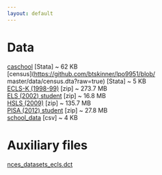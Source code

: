 ```yaml
---
layout: default
---
```


# Data  

[caschool](https://github.com/btskinner/lpo9951/raw/master/data/caschool.dta?raw=true) [Stata] ~ 62 KB  
[census](https://github.com/btskinner/lpo9951/blob/ master/data/census.dta?raw=true) [Stata] ~ 5 KB      
[ECLS-K (1998-99)](http://nces.ed.gov/edat/data/zip/ECLSK_1998-99_v1_0_Stata_Datasets.zip) [zip] ~ 273.7 MB  
[ELS (2002) student](http://nces.ed.gov/edat/data/zip/ELS_2002-12_PETS_v1_0_Student_Stata_Datasets.zip) [zip] ~ 16.8 MB  
[HSLS (2009)](http://nces.ed.gov/edat/data/zip/HSLS_2009_v2_0_Stata_Datasets.zip) [zip] ~ 135.7 MB  
[PISA (2012) student](http://pisa2012.acer.edu.au/downloads/INT_COG12_DEC03.zip) [zip] ~ 27.8 MB   
[school_data](https://github.com/btskinner/lpo9951/blob/master/data/school_data.csv?raw=true) [csv] ~ 4 KB 

# Auxiliary files

[nces\_datasets\_ecls.dct](hhttps://raw.githubusercontent.com/btskinner/lpo9951/master/aux/nces_datasets_ecls.dct)

